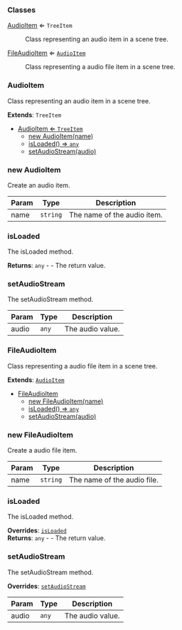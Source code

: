 ### Classes

<dl>
<dt><a href="#AudioItem">AudioItem</a> ⇐ <code>TreeItem</code></dt>
<dd><p>Class representing an audio item in a scene tree.</p>
</dd>
<dt><a href="#FileAudioItem">FileAudioItem</a> ⇐ <code><a href="#AudioItem">AudioItem</a></code></dt>
<dd><p>Class representing a audio file item in a scene tree.</p>
</dd>
</dl>

<a name="AudioItem"></a>

### AudioItem 
Class representing an audio item in a scene tree.


**Extends**: <code>TreeItem</code>  

* [AudioItem ⇐ <code>TreeItem</code>](#AudioItem)
    * [new AudioItem(name)](#new-AudioItem)
    * [isLoaded() ⇒ <code>any</code>](#isLoaded)
    * [setAudioStream(audio)](#setAudioStream)

<a name="new_AudioItem_new"></a>

### new AudioItem
Create an audio item.


| Param | Type | Description |
| --- | --- | --- |
| name | <code>string</code> | The name of the audio item. |

<a name="AudioItem+isLoaded"></a>

### isLoaded
The isLoaded method.


**Returns**: <code>any</code> - - The return value.  
<a name="AudioItem+setAudioStream"></a>

### setAudioStream
The setAudioStream method.



| Param | Type | Description |
| --- | --- | --- |
| audio | <code>any</code> | The audio value. |

<a name="FileAudioItem"></a>

### FileAudioItem 
Class representing a audio file item in a scene tree.


**Extends**: [<code>AudioItem</code>](#AudioItem)  

* [FileAudioItem](#FileAudioItem)
    * [new FileAudioItem(name)](#new-FileAudioItem)
    * [isLoaded() ⇒ <code>any</code>](#isLoaded)
    * [setAudioStream(audio)](#setAudioStream)

<a name="new_FileAudioItem_new"></a>

### new FileAudioItem
Create a audio file item.


| Param | Type | Description |
| --- | --- | --- |
| name | <code>string</code> | The name of the audio file. |

<a name="AudioItem+isLoaded"></a>

### isLoaded
The isLoaded method.


**Overrides**: [<code>isLoaded</code>](#AudioItem+isLoaded)  
**Returns**: <code>any</code> - - The return value.  
<a name="AudioItem+setAudioStream"></a>

### setAudioStream
The setAudioStream method.


**Overrides**: [<code>setAudioStream</code>](#AudioItem+setAudioStream)  

| Param | Type | Description |
| --- | --- | --- |
| audio | <code>any</code> | The audio value. |

